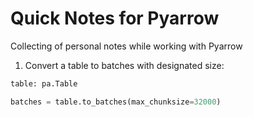 # Quick Notes for Pyarrow


Collecting of personal notes while working with Pyarrow



1. Convert a table to batches with designated size:


```python
table: pa.Table

batches = table.to_batches(max_chunksize=32000)
```






